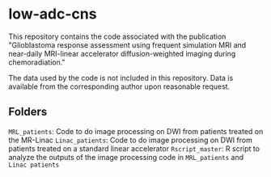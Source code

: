 # low-adc-cns
This repository contains the code associated with the publication "Glioblastoma response assessment using frequent simulation MRI and near-daily MRI-linear accelerator diffusion-weighted imaging during chemoradiation."

The data used by the code is not included in this repository. Data is available from the corresponding author upon reasonable request.

## Folders
`MRL_patients`: Code to do image processing on DWI from patients treated on the MR-Linac
`Linac_patients`: Code to do image processing on DWI from patients treated on a standard linear accelerator
`Rscript_master`: R script to analyze the outputs of the image processing code in `MRL_patients` and `Linac patients`
